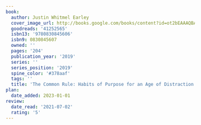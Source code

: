 ```yaml
---
book:
  author: Justin Whitmel Earley
  cover_image_url: http://books.google.com/books/content?id=ot2bEAAAQBAJ&printsec=frontcover&img=1&zoom=1&source=gbs_api
  goodreads: '41252565'
  isbn13: '9780830845606'
  isbn9: 0830845607
  owned: ''
  pages: '204'
  publication_year: '2019'
  series: ''
  series_position: '2019'
  spine_color: '#378aaf'
  tags: ''
  title: 'The Common Rule: Habits of Purpose for an Age of Distraction'
plan:
  date_added: 2023-01-01
review:
  date_read: '2021-07-02'
  rating: '5'
---
```


